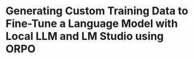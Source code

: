 # Generating Custom Training Data to Fine-Tune a Language Model with Local LLM and LM Studio using ORPO
